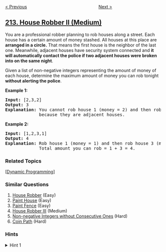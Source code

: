 <!--|This file generated by command(leetcode description); DO NOT EDIT.    |-->
<!--+----------------------------------------------------------------------+-->
<!--|@author    openset <openset.wang@gmail.com>                           |-->
<!--|@link      https://github.com/openset                                 |-->
<!--|@home      https://github.com/tonymontaro/leetcode-hints                        |-->
<!--+----------------------------------------------------------------------+-->

[< Previous](https://github.com/tonymontaro/leetcode-hints/tree/master/problems/word-search-ii "Word Search II")
　　　　　　　　　　　　　　　　
[Next >](https://github.com/tonymontaro/leetcode-hints/tree/master/problems/shortest-palindrome "Shortest Palindrome")

## [213. House Robber II (Medium)](https://leetcode.com/problems/house-robber-ii "打家劫舍 II")

<p>You are a professional robber planning to rob houses along a street. Each house has a certain amount of money stashed. All houses at this place are <strong>arranged in a circle.</strong> That means the first house is the neighbor of the last one. Meanwhile, adjacent houses have security system connected and&nbsp;<b>it will automatically contact the police if two adjacent houses were broken into on the same night</b>.</p>

<p>Given a list of non-negative integers representing the amount of money of each house, determine the maximum amount of money you can rob tonight <strong>without alerting the police</strong>.</p>

<p><strong>Example 1:</strong></p>

<pre>
<strong>Input:</strong> [2,3,2]
<strong>Output:</strong> 3
<strong>Explanation:</strong> You cannot rob house 1 (money = 2) and then rob house 3 (money = 2),
&nbsp;            because they are adjacent houses.
</pre>

<p><strong>Example 2:</strong></p>

<pre>
<strong>Input:</strong> [1,2,3,1]
<strong>Output:</strong> 4
<strong>Explanation:</strong> Rob house 1 (money = 1) and then rob house 3 (money = 3).
&nbsp;            Total amount you can rob = 1 + 3 = 4.</pre>

### Related Topics
  [[Dynamic Programming](https://github.com/tonymontaro/leetcode-hints/tree/master/tag/dynamic-programming/README.md)]

### Similar Questions
  1. [House Robber](https://github.com/tonymontaro/leetcode-hints/tree/master/problems/house-robber) (Easy)
  1. [Paint House](https://github.com/tonymontaro/leetcode-hints/tree/master/problems/paint-house) (Easy)
  1. [Paint Fence](https://github.com/tonymontaro/leetcode-hints/tree/master/problems/paint-fence) (Easy)
  1. [House Robber III](https://github.com/tonymontaro/leetcode-hints/tree/master/problems/house-robber-iii) (Medium)
  1. [Non-negative Integers without Consecutive Ones](https://github.com/tonymontaro/leetcode-hints/tree/master/problems/non-negative-integers-without-consecutive-ones) (Hard)
  1. [Coin Path](https://github.com/tonymontaro/leetcode-hints/tree/master/problems/coin-path) (Hard)

### Hints
<details>
<summary>Hint 1</summary>
Since House[1] and House[n] are adjacent, they cannot be robbed together. Therefore, the problem becomes to rob either House[1]-House[n-1] or House[2]-House[n], depending on which choice offers more money. Now the problem has degenerated to the <a href ="https://leetcode.com/problems/house-robber/description/">House Robber</a>, which is already been solved.
</details>
